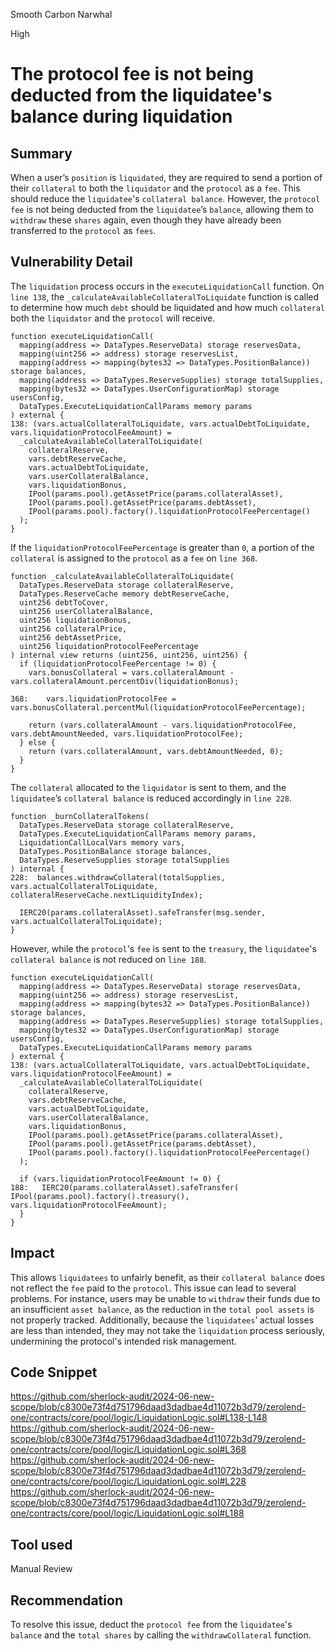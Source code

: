 Smooth Carbon Narwhal

High

# The protocol fee is not being deducted from the liquidatee's balance during liquidation

## Summary
When a user’s `position` is `liquidated`, they are required to send a portion of their `collateral` to both the `liquidator` and the `protocol` as a `fee`. 
This should reduce the `liquidatee`'s `collateral balance`. 
However, the `protocol fee` is not being deducted from the `liquidatee`’s `balance`, allowing them to `withdraw` these `shares` again, even though they have already been transferred to the `protocol` as `fees`.
## Vulnerability Detail
The `liquidation` process occurs in the `executeLiquidationCall` function. 
On `line 138`, the `_calculateAvailableCollateralToLiquidate` function is called to determine how much `debt` should be liquidated and how much `collateral` both the `liquidator` and the `protocol` will receive.
```solidity
function executeLiquidationCall(
  mapping(address => DataTypes.ReserveData) storage reservesData,
  mapping(uint256 => address) storage reservesList,
  mapping(address => mapping(bytes32 => DataTypes.PositionBalance)) storage balances,
  mapping(address => DataTypes.ReserveSupplies) storage totalSupplies,
  mapping(bytes32 => DataTypes.UserConfigurationMap) storage usersConfig,
  DataTypes.ExecuteLiquidationCallParams memory params
) external {
138: (vars.actualCollateralToLiquidate, vars.actualDebtToLiquidate, vars.liquidationProtocolFeeAmount) =
  _calculateAvailableCollateralToLiquidate(
    collateralReserve,
    vars.debtReserveCache,
    vars.actualDebtToLiquidate,
    vars.userCollateralBalance,
    vars.liquidationBonus,
    IPool(params.pool).getAssetPrice(params.collateralAsset),
    IPool(params.pool).getAssetPrice(params.debtAsset),
    IPool(params.pool).factory().liquidationProtocolFeePercentage()
  );
}
```
If the `liquidationProtocolFeePercentage` is greater than `0`, a portion of the `collateral` is assigned to the `protocol` as a `fee` on `line 368`. 
```solidity
function _calculateAvailableCollateralToLiquidate(
  DataTypes.ReserveData storage collateralReserve,
  DataTypes.ReserveCache memory debtReserveCache,
  uint256 debtToCover,
  uint256 userCollateralBalance,
  uint256 liquidationBonus,
  uint256 collateralPrice,
  uint256 debtAssetPrice,
  uint256 liquidationProtocolFeePercentage
) internal view returns (uint256, uint256, uint256) {
  if (liquidationProtocolFeePercentage != 0) {
    vars.bonusCollateral = vars.collateralAmount - vars.collateralAmount.percentDiv(liquidationBonus);
    
368:    vars.liquidationProtocolFee = vars.bonusCollateral.percentMul(liquidationProtocolFeePercentage);

    return (vars.collateralAmount - vars.liquidationProtocolFee, vars.debtAmountNeeded, vars.liquidationProtocolFee);
  } else {
    return (vars.collateralAmount, vars.debtAmountNeeded, 0);
  }
}
```
The `collateral` allocated to the `liquidator` is sent to them, and the `liquidatee`’s `collateral balance` is reduced accordingly in `line 228`. 
```solidity
function _burnCollateralTokens(
  DataTypes.ReserveData storage collateralReserve,
  DataTypes.ExecuteLiquidationCallParams memory params,
  LiquidationCallLocalVars memory vars,
  DataTypes.PositionBalance storage balances,
  DataTypes.ReserveSupplies storage totalSupplies
) internal {
228:  balances.withdrawCollateral(totalSupplies, vars.actualCollateralToLiquidate, collateralReserveCache.nextLiquidityIndex);

  IERC20(params.collateralAsset).safeTransfer(msg.sender, vars.actualCollateralToLiquidate);
}
```
However, while the `protocol`'s `fee` is sent to the `treasury`, the `liquidatee`'s `collateral balance` is not reduced on `line 188`.
```solidity
function executeLiquidationCall(
  mapping(address => DataTypes.ReserveData) storage reservesData,
  mapping(uint256 => address) storage reservesList,
  mapping(address => mapping(bytes32 => DataTypes.PositionBalance)) storage balances,
  mapping(address => DataTypes.ReserveSupplies) storage totalSupplies,
  mapping(bytes32 => DataTypes.UserConfigurationMap) storage usersConfig,
  DataTypes.ExecuteLiquidationCallParams memory params
) external {
138: (vars.actualCollateralToLiquidate, vars.actualDebtToLiquidate, vars.liquidationProtocolFeeAmount) =
  _calculateAvailableCollateralToLiquidate(
    collateralReserve,
    vars.debtReserveCache,
    vars.actualDebtToLiquidate,
    vars.userCollateralBalance,
    vars.liquidationBonus,
    IPool(params.pool).getAssetPrice(params.collateralAsset),
    IPool(params.pool).getAssetPrice(params.debtAsset),
    IPool(params.pool).factory().liquidationProtocolFeePercentage()
  );
  
  if (vars.liquidationProtocolFeeAmount != 0) {
188:   IERC20(params.collateralAsset).safeTransfer(
IPool(params.pool).factory().treasury(), vars.liquidationProtocolFeeAmount);  
  }
}
```
## Impact
This allows `liquidatees` to unfairly benefit, as their `collateral balance` does not reflect the `fee` paid to the `protocol`. 
This issue can lead to several problems.
For instance, users may be unable to `withdraw` their funds due to an insufficient `asset balance`, as the reduction in the `total pool assets` is not properly tracked. 
Additionally, because the `liquidatees`’ actual losses are less than intended, they may not take the `liquidation` process seriously, undermining the protocol's intended risk management.
## Code Snippet
https://github.com/sherlock-audit/2024-06-new-scope/blob/c8300e73f4d751796daad3dadbae4d11072b3d79/zerolend-one/contracts/core/pool/logic/LiquidationLogic.sol#L138-L148
https://github.com/sherlock-audit/2024-06-new-scope/blob/c8300e73f4d751796daad3dadbae4d11072b3d79/zerolend-one/contracts/core/pool/logic/LiquidationLogic.sol#L368
https://github.com/sherlock-audit/2024-06-new-scope/blob/c8300e73f4d751796daad3dadbae4d11072b3d79/zerolend-one/contracts/core/pool/logic/LiquidationLogic.sol#L228
https://github.com/sherlock-audit/2024-06-new-scope/blob/c8300e73f4d751796daad3dadbae4d11072b3d79/zerolend-one/contracts/core/pool/logic/LiquidationLogic.sol#L188
## Tool used

Manual Review

## Recommendation
To resolve this issue, deduct the `protocol fee` from the `liquidatee`'s `balance` and the `total shares` by calling the `withdrawCollateral` function.